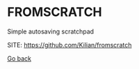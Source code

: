 # FROMSCRATCH
 
 Simple autosaving scratchpad
 
 SITE: https://github.com/Kilian/fromscratch

 [Go back](https://portable-linux-apps.github.io/apps.html)
